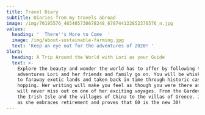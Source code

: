 ```yaml
---
title: Travel Diary
subtitle: Diaries from my travels abroad
image: /img/70195576_465405730678248_678744122852376576_n.jpg
values:
  heading: '  There''s More to Come  '
  image: /img/about-sustainable-farming.jpg
  text: 'Keep an eye out for the adventures of 2020! '
blurb:
  heading: A Trip Around the World with Lori as your Guide
  text: >-
    Explore the beauty and wonder the world has to offer by following the
    adventures Lori and her friends and family go on. You will be whisked away
    to faraway exotic lands and taken back in time through historic castle
    hopping. Her writing will make you feel as though you were there and you
    will never miss out on one of her exciting voyages. From the Garden Isle to
    the Irish Isle and the villages of China to the villas of Greece. Join Lori
    as she embraces retirement and proves that 60 is the new 30!
---
```


